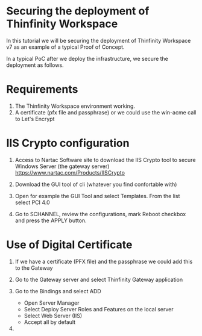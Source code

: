 # Securing the deployment of Thinfinity Workspace 

In this tutorial we will be securing the deployment of Thinfinity Workspace v7 as an example of a typical Proof of Concept. 

In a typical PoC after we deploy the infrastructure, we secure the deployment as follows.

Requirements
============

1. The Thinfinity Workspace environment working.
2. A certificate (pfx file and passphrase) or we could use the win-acme call to Let's Encrypt



IIS Crypto configuration
=
1. Access to Nartac Software site to download the IIS Crypto tool to secure Windows Server (the gateway server) https://www.nartac.com/Products/IISCrypto   

2. Download the GUI tool of cli (whatever you find confortable with)

3. Open for example the GUI Tool and select Templates. From the list select PCI 4.0

4. Go to SCHANNEL, review the configurations, mark Reboot checkbox and press the APPLY button. 

            
Use of Digital Certificate
=
1. If we have a certificate (PFX file) and the passphrase we could add this to the Gateway
   
2. Go to the Gateway server and select Thinfinity Gateway application
   
3. Go to the Bindings and select ADD
	- Open Server Manager
	- Select Deploy Server Roles and Features on the local server 
	- Select Web Server (IIS)
	- Accept all by default  

4. 
